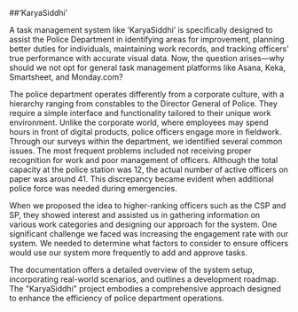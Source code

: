 ##‘KaryaSiddhi’

A task management system like ‘KaryaSiddhi’ is specifically designed to assist the Police Department in identifying areas for improvement, planning better duties for individuals, maintaining work records, and tracking officers’ true performance with accurate visual data. Now, the question arises—why should we not opt for general task management platforms like Asana, Keka, Smartsheet, and Monday.com?

The police department operates differently from a corporate culture, with a hierarchy ranging from constables to the Director General of Police. They require a simple interface and functionality tailored to their unique work environment. Unlike the corporate world, where employees may spend hours in front of digital products, police officers engage more in fieldwork. Through our surveys within the department, we identified several common issues. The most frequent problems included not receiving proper recognition for work and poor management of officers. Although the total capacity at the police station was 12, the actual number of active officers on paper was around 41. This discrepancy became evident when additional police force was needed during emergencies.

When we proposed the idea to higher-ranking officers such as the CSP and SP, they showed interest and assisted us in gathering information on various work categories and designing our approach for the system. One significant challenge we faced was increasing the engagement rate with our system. We needed to determine what factors to consider to ensure officers would use our system more frequently to add and approve tasks.

The documentation offers a detailed overview of the system setup, incorporating real-world scenarios, and outlines a development roadmap. The "KaryaSiddhi" project embodies a comprehensive approach designed to enhance the efficiency of police department operations. 
